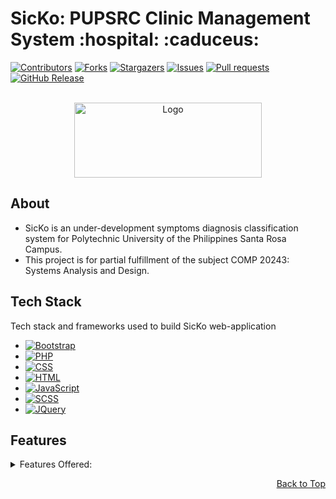 <a name="readme-top"></a>

<div align="start">
  <h1>SicKo: PUPSRC Clinic Management System :hospital: :caduceus:</h1>
</div>

[![Contributors][contributors-shield]][contributors-url]
[![Forks][forks-shield]][forks-url]
[![Stargazers][stars-shield]][stars-url]
[![Issues][issues-shield]][issues-url]
[![Pull requests][pull-requests-shield]][pull-requests-url]
[![GitHub Release][release-shield]][release-url]


<!-- PROJECT LOGO -->
<br />
<div align="center">
  <a href="https://github.com/PUPClinic-SicKo">
    <img src="src/images/sicko-logo.png" alt="Logo" width="300" height="120">
  </a>

  <div align="start">
      <h2>About</h2>
      <ul>
        <li>SicKo is an under-development symptoms diagnosis classification system for Polytechnic University of the Philippines Santa Rosa Campus.</li>
        <li>This project is for partial fulfillment of the subject COMP 20243: Systems Analysis and Design. </li>
      </ul>
  </div>
</div>

## Tech Stack
Tech stack and frameworks used to build SicKo web-application

* [![Bootstrap][Bootstrap.com]][Bootstrap-url]
* [![PHP](https://img.shields.io/badge/PHP-777BB4?style=for-the-badge&logo=php&logoColor=white)][PHP-url]
* [![CSS](https://img.shields.io/badge/CSS-1572B6?style=for-the-badge&logo=css3&logoColor=white)][CSS-url]
* [![HTML](https://img.shields.io/badge/HTML-E34F26?style=for-the-badge&logo=html5&logoColor=white)][HTML-url]
* [![JavaScript](https://img.shields.io/badge/JavaScript-F7DF1E?style=for-the-badge&logo=javascript&logoColor=black)][JavaScript-url]
* [![SCSS](https://img.shields.io/badge/SCSS-CC6699?style=for-the-badge&logo=sass&logoColor=white)][SCSS-url]
* [![JQuery][JQuery.com]][JQuery-url]



<!-- GETTING STARTED -->
## Features

<details><summary>Features Offered:</summary>
<ol>
  <li>
    Automated Diagnosis:
    <ul>
      <li>Uses Naïve Bayesian Algorithm</li>
      <li>Classifies symptoms and diagnoses illnesses quickly</li>
    </ul>
  </li>
  <li>
    Digitalized Records:
    <ul>
      <li>Stores and manages patient treatment records</li>
      <li>Provides timely insights for informed decision-making</li>
    </ul>
  </li>
  <li>
    Student Portal:
    <ul>
      <li>Allows students to view their health records</li>
    </ul>
  </li>
  <li>
    Auditing and Documentation:
    <ul>
      <li>Facilitates accurate record-keeping and management</li>
    </ul>
  </li>
  <li>
    Automatic Excuse Letters:
    <ul>
      <li>Reduces paperwork by generating ready-to-print excuse letters</li>
    </ul>
  </li>
  <li>
    Archive Repository:
    <ul>
      <li>Stores historical treatment data</li>
      <li>Allows efficient data retrieval and management</li>
    </ul>
  </li>
  
</ol></details>

<p align="right"><a href="#readme-top">Back to Top</a></p>

<!-- MARKDOWN LINKS & IMAGES -->
<!-- https://www.markdownguide.org/basic-syntax/#reference-style-links -->
[contributors-shield]: https://img.shields.io/github/contributors/BSIT-3-1-APPDEV/PUPSRC-AutomatedElectionSystem.svg?style=for-the-badge
[contributors-url]: https://github.com/BSIT-3-1-APPDEV/PUPSRC-AutomatedElectionSystem/graphs/contributors
[forks-shield]: https://img.shields.io/github/forks/BSIT-3-1-APPDEV/PUPSRC-AutomatedElectionSystem.svg?style=for-the-badge
[forks-url]: https://github.com/BSIT-3-1-APPDEV/PUPSRC-AutomatedElectionSystem/network/members
[stars-shield]: https://img.shields.io/github/stars/BSIT-3-1-APPDEV/PUPSRC-AutomatedElectionSystem.svg?style=for-the-badge
[stars-url]: https://github.com/BSIT-3-1-APPDEV/PUPSRC-AutomatedElectionSystem/stargazers
[issues-shield]: https://img.shields.io/github/issues/BSIT-3-1-APPDEV/PUPSRC-AutomatedElectionSystem.svg?style=for-the-badge
[issues-url]: https://github.com/BSIT-3-1-APPDEV/PUPSRC-AutomatedElectionSystem/issues
[pull-requests-shield]: https://img.shields.io/github/issues-pr/BSIT-3-1-APPDEV/PUPSRC-AutomatedElectionSystem.svg?style=for-the-badge
[pull-requests-url]: https://github.com/BSIT-3-1-APPDEV/PUPSRC-AutomatedElectionSystem/pulls
[release-shield]: https://img.shields.io/github/release/BSIT-3-1-APPDEV/PUPSRC-AutomatedElectionSystem.svg?style=for-the-badge
[release-url]: https://github.com/BSIT-3-1-APPDEV/PUPSRC-AutomatedElectionSystem/releases
[Bootstrap.com]: https://img.shields.io/badge/Bootstrap-563D7C?style=for-the-badge&logo=bootstrap&logoColor=white
[Bootstrap-url]: https://getbootstrap.com
[PHP-url]: https://www.php.net
[CSS-url]: https://developer.mozilla.org/en-US/docs/Web/CSS
[HTML-url]: https://developer.mozilla.org/en-US/docs/Web/HTML
[JavaScript-url]: https://developer.mozilla.org/en-US/docs/Web/JavaScript
[SCSS-url]: https://sass-lang.com/documentation/syntax
[JQuery.com]: https://img.shields.io/badge/jQuery-0769AD?style=for-the-badge&logo=jquery&logoColor=white
[JQuery-url]: https://jquery.com 
